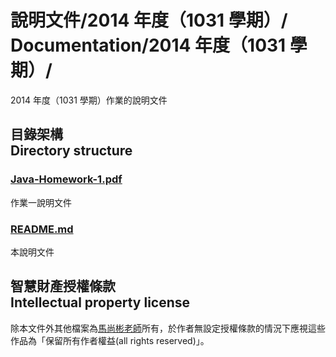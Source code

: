 # 說明文件/2014 年度（1031 學期）/<br>Documentation/2014 年度（1031 學期）/
2014 年度（1031 學期）作業的說明文件

## 目錄架構<br />Directory structure
### [Java-Homework-1.pdf](Java-Homework-1.pdf)
作業一說明文件

### [README.md](README.md)
本說明文件

## 智慧財產授權條款<br>Intellectual property license
除本文件外其他檔案為[馬尚彬老師](albert@ntou.edu.tw)所有，於作者無設定授權條款的情況下應視這些作品為「保留所有作者權益(all rights reserved)」。
